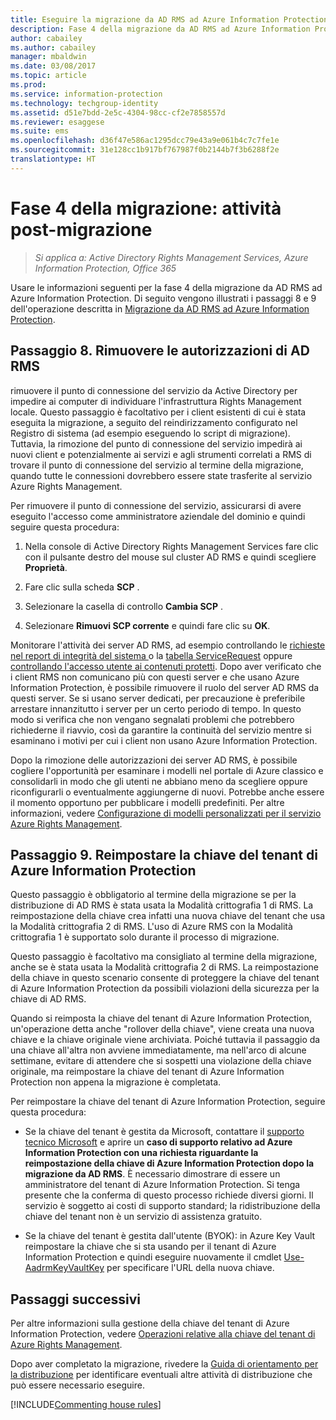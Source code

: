 ```yaml
---
title: Eseguire la migrazione da AD RMS ad Azure Information Protection - Fase 4
description: Fase 4 della migrazione da AD RMS ad Azure Information Protection. Vengono descritti i passaggi 8 e 9 della migrazione da AD RMS ad Azure Information Protection.
author: cabailey
ms.author: cabailey
manager: mbaldwin
ms.date: 03/08/2017
ms.topic: article
ms.prod: 
ms.service: information-protection
ms.technology: techgroup-identity
ms.assetid: d51e7bdd-2e5c-4304-98cc-cf2e7858557d
ms.reviewer: esaggese
ms.suite: ems
ms.openlocfilehash: d36f47e586ac1295dcc79e43a9e061b4c7c7fe1e
ms.sourcegitcommit: 31e128cc1b917bf767987f0b2144b7f3b6288f2e
translationtype: HT
---
```

# <a name="migration-phase-4---post-migration-tasks"></a>Fase 4 della migrazione: attività post-migrazione

>*Si applica a: Active Directory Rights Management Services, Azure Information Protection, Office 365*


Usare le informazioni seguenti per la fase 4 della migrazione da AD RMS ad Azure Information Protection. Di seguito vengono illustrati i passaggi 8 e 9 dell'operazione descritta in [Migrazione da AD RMS ad Azure Information Protection](migrate-from-ad-rms-to-azure-rms.md).


## <a name="step-8-decommission-ad-rms"></a>Passaggio 8. Rimuovere le autorizzazioni di AD RMS

rimuovere il punto di connessione del servizio da Active Directory per impedire ai computer di individuare l'infrastruttura Rights Management locale. Questo passaggio è facoltativo per i client esistenti di cui è stata eseguita la migrazione, a seguito del reindirizzamento configurato nel Registro di sistema (ad esempio eseguendo lo script di migrazione). Tuttavia, la rimozione del punto di connessione del servizio impedirà ai nuovi client e potenzialmente ai servizi e agli strumenti correlati a RMS di trovare il punto di connessione del servizio al termine della migrazione, quando tutte le connessioni dovrebbero essere state trasferite al servizio Azure Rights Management. 

Per rimuovere il punto di connessione del servizio, assicurarsi di avere eseguito l'accesso come amministratore aziendale del dominio e quindi seguire questa procedura:

1. Nella console di Active Directory Rights Management Services fare clic con il pulsante destro del mouse sul cluster AD RMS e quindi scegliere **Proprietà**.

2. Fare clic sulla scheda **SCP** .

3. Selezionare la casella di controllo **Cambia SCP** .

4. Selezionare **Rimuovi SCP corrente** e quindi fare clic su **OK**.

Monitorare l'attività dei server AD RMS, ad esempio controllando le [richieste nel report di integrità del sistema ](https://technet.microsoft.com/library/ee221012%28v=ws.10%29.aspx) o la [tabella ServiceRequest](http://technet.microsoft.com/library/dd772686%28v=ws.10%29.aspx) oppure [controllando l'accesso utente ai contenuti protetti](http://social.technet.microsoft.com/wiki/contents/articles/3440.ad-rms-frequently-asked-questions-faq.aspx). Dopo aver verificato che i client RMS non comunicano più con questi server e che usano Azure Information Protection, è possibile rimuovere il ruolo del server AD RMS da questi server. Se si usano server dedicati, per precauzione è preferibile arrestare innanzitutto i server per un certo periodo di tempo. In questo modo si verifica che non vengano segnalati problemi che potrebbero richiederne il riavvio, così da garantire la continuità del servizio mentre si esaminano i motivi per cui i client non usano Azure Information Protection.

Dopo la rimozione delle autorizzazioni dei server AD RMS, è possibile cogliere l'opportunità per esaminare i modelli nel portale di Azure classico e consolidarli in modo che gli utenti ne abbiano meno da scegliere oppure riconfigurarli o eventualmente aggiungerne di nuovi. Potrebbe anche essere il momento opportuno per pubblicare i modelli predefiniti. Per altre informazioni, vedere [Configurazione di modelli personalizzati per il servizio Azure Rights Management](../deploy-use/configure-custom-templates.md).

## <a name="step-9-re-key-your-azure-information-protection-tenant-key"></a>Passaggio 9. Reimpostare la chiave del tenant di Azure Information Protection
Questo passaggio è obbligatorio al termine della migrazione se per la distribuzione di AD RMS è stata usata la Modalità crittografia 1 di RMS. La reimpostazione della chiave crea infatti una nuova chiave del tenant che usa la Modalità crittografia 2 di RMS. L'uso di Azure RMS con la Modalità crittografia 1 è supportato solo durante il processo di migrazione.

Questo passaggio è facoltativo ma consigliato al termine della migrazione, anche se è stata usata la Modalità crittografia 2 di RMS. La reimpostazione della chiave in questo scenario consente di proteggere la chiave del tenant di Azure Information Protection da possibili violazioni della sicurezza per la chiave di AD RMS.

Quando si reimposta la chiave del tenant di Azure Information Protection, un'operazione detta anche "rollover della chiave", viene creata una nuova chiave e la chiave originale viene archiviata. Poiché tuttavia il passaggio da una chiave all'altra non avviene immediatamente, ma nell'arco di alcune settimane, evitare di attendere che si sospetti una violazione della chiave originale, ma reimpostare la chiave del tenant di Azure Information Protection non appena la migrazione è completata.

Per reimpostare la chiave del tenant di Azure Information Protection, seguire questa procedura:

- Se la chiave del tenant è gestita da Microsoft, contattare il [supporto tecnico Microsoft](../get-started/information-support.md#to-contact-microsoft-support) e aprire un **caso di supporto relativo ad Azure Information Protection con una richiesta riguardante la reimpostazione della chiave di Azure Information Protection dopo la migrazione da AD RMS**. È necessario dimostrare di essere un amministratore del tenant di Azure Information Protection. Si tenga presente che la conferma di questo processo richiede diversi giorni. Il servizio è soggetto ai costi di supporto standard; la ridistribuzione della chiave del tenant non è un servizio di assistenza gratuito.

- Se la chiave del tenant è gestita dall'utente (BYOK): in Azure Key Vault reimpostare la chiave che si sta usando per il tenant di Azure Information Protection e quindi eseguire nuovamente il cmdlet [Use-AadrmKeyVaultKey](/powershell/aadrm/vlatest/use-aadrmkeyvaultkey) per specificare l'URL della nuova chiave. 

## <a name="next-steps"></a>Passaggi successivi

Per altre informazioni sulla gestione della chiave del tenant di Azure Information Protection, vedere [Operazioni relative alla chiave del tenant di Azure Rights Management](../deploy-use/operations-tenant-key.md).

Dopo aver completato la migrazione, rivedere la [Guida di orientamento per la distribuzione](deployment-roadmap.md) per identificare eventuali altre attività di distribuzione che può essere necessario eseguire.

[!INCLUDE[Commenting house rules](../includes/houserules.md)]
